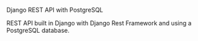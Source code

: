 Django REST API with PostgreSQL

REST API built in Django with Django Rest Framework and using a PostgreSQL database.
